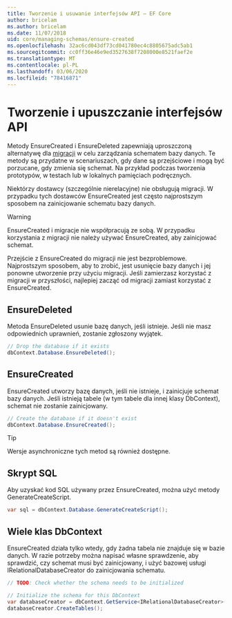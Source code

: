 ```yaml
---
title: Tworzenie i usuwanie interfejsów API — EF Core
author: bricelam
ms.author: bricelam
ms.date: 11/07/2018
uid: core/managing-schemas/ensure-created
ms.openlocfilehash: 32ac6cd043df73cd041780ec4c8805675adc5ab1
ms.sourcegitcommit: cc0ff36e46e9ed3527638f7208000e8521faef2e
ms.translationtype: MT
ms.contentlocale: pl-PL
ms.lasthandoff: 03/06/2020
ms.locfileid: "78416871"
---
```

# <a name="create-and-drop-apis"></a>Tworzenie i upuszczanie interfejsów API

Metody EnsureCreated i EnsureDeleted zapewniają uproszczoną alternatywę dla [migracji](migrations/index.md) w celu zarządzania schematem bazy danych. Te metody są przydatne w scenariuszach, gdy dane są przejściowe i mogą być porzucane, gdy zmienia się schemat. Na przykład podczas tworzenia prototypów, w testach lub w lokalnych pamięciach podręcznych.

Niektórzy dostawcy (szczególnie nierelacyjne) nie obsługują migracji. W przypadku tych dostawców EnsureCreated jest często najprostszym sposobem na zainicjowanie schematu bazy danych.

> [!WARNING]
> EnsureCreated i migracje nie współpracują ze sobą. W przypadku korzystania z migracji nie należy używać EnsureCreated, aby zainicjować schemat.

Przejście z EnsureCreated do migracji nie jest bezproblemowe. Najprostszym sposobem, aby to zrobić, jest usunięcie bazy danych i jej ponowne utworzenie przy użyciu migracji. Jeśli zamierzasz korzystać z migracji w przyszłości, najlepiej zacząć od migracji zamiast korzystać z EnsureCreated.

## <a name="ensuredeleted"></a>EnsureDeleted

Metoda EnsureDeleted usunie bazę danych, jeśli istnieje. Jeśli nie masz odpowiednich uprawnień, zostanie zgłoszony wyjątek.

``` csharp
// Drop the database if it exists
dbContext.Database.EnsureDeleted();
```

## <a name="ensurecreated"></a>EnsureCreated

EnsureCreated utworzy bazę danych, jeśli nie istnieje, i zainicjuje schemat bazy danych. Jeśli istnieją tabele (w tym tabele dla innej klasy DbContext), schemat nie zostanie zainicjowany.

``` csharp
// Create the database if it doesn't exist
dbContext.Database.EnsureCreated();
```

> [!TIP]
> Wersje asynchroniczne tych metod są również dostępne.

## <a name="sql-script"></a>Skrypt SQL

Aby uzyskać kod SQL używany przez EnsureCreated, można użyć metody GenerateCreateScript.

``` csharp
var sql = dbContext.Database.GenerateCreateScript();
```

## <a name="multiple-dbcontext-classes"></a>Wiele klas DbContext

EnsureCreated działa tylko wtedy, gdy żadna tabela nie znajduje się w bazie danych. W razie potrzeby można napisać własne sprawdzenie, aby sprawdzić, czy schemat musi być zainicjowany, i użyć bazowej usługi IRelationalDatabaseCreator do zainicjowania schematu.

``` csharp
// TODO: Check whether the schema needs to be initialized

// Initialize the schema for this DbContext
var databaseCreator = dbContext.GetService<IRelationalDatabaseCreator>();
databaseCreator.CreateTables();
```
